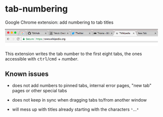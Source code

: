 # tab-numbering
Google Chrome extension: add numbering to tab titles

![Screenshot](./screenshot.png)

This extension writes the tab number to the first eight tabs, the ones accessible with <kbd>ctrl</kbd>/<kbd>cmd</kbd> + *number*.

## Known issues

- does not add numbers to pinned tabs, internal error pages, "new tab" pages or other special tabs

- does not keep in sync when dragging tabs to/from another window

- will mess up with titles already starting with the characters `¹`...`⁸`

